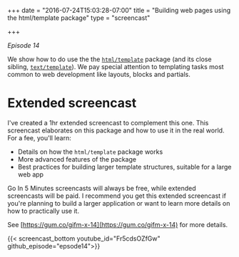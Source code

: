 +++
date = "2016-07-24T15:03:28-07:00"
title = "Building web pages using the html/template package"
type = "screencast"

+++

_Episode 14_

We show how to do use the the [`html/template`](https://godoc.org/html/template) package (and its close sibling, [`text/template`](https://godoc.org/text/template)). We pay special attention to templating tasks most common to web development like layouts, blocks and partials.

<!--more-->

# Extended screencast

I've created a 1hr extended screencast to complement this one. This screencast elaborates on this package and how to use it in the real world. For a fee, you'll learn:

- Details on how the `html/template` package works
- More advanced features of the package
- Best practices for building larger template structures, suitable for a large web app

Go In 5 Minutes screencasts will always be free, while extended screencasts will be paid. I recommend you get this extended screencast if you're planning to build a larger application or want to learn more details on how to practically use it.

See [https://gum.co/gifm-x-14](https://gum.co/gifm-x-14) for more details.

{{< screencast_bottom youtube_id="Fr5cdsOZfGw" github_episode="epsode14">}}

